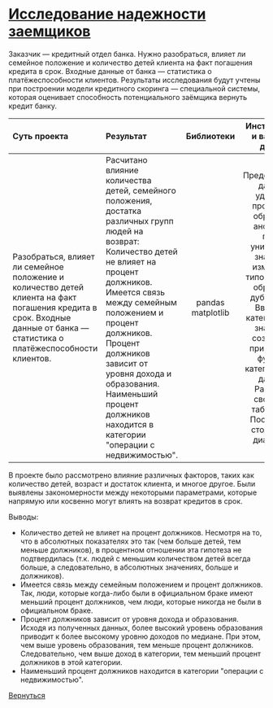 # [Исследование надежности заемщиков](https://github.com/rustyt0aster/practicum/blob/main/2%20проект%20-%20Исследование%20надежности%20заемщиков/2%20Исследование%20надежности%20заемщиков.ipynb)

Заказчик — кредитный отдел банка. Нужно разобраться, влияет ли семейное положение и количество детей клиента на факт погашения кредита в срок. Входные данные от банка — статистика о платёжеспособности клиентов. Результаты исследования будут учтены при построении модели кредитного скоринга — специальной системы, которая оценивает способность потенциального заёмщика вернуть кредит банку.

| Суть проекта | Результат | Библиотеки | Инструменты и важнные детали |
| :-- | :-- |:--:|:--:|
| Разобраться, влияет ли семейное положение и количество детей клиента на факт погашения кредита в срок. Входные данные от банка — статистика о платёжеспособности клиентов. | Расчитано влияние количества детей, семейного положения, достатка различных групп людей на возврат:<br>Количество детей не влияет на процент должников.<br>Имеется связь между семейным положением и процент должников.<br>Процент должников зависит от уровня дохода и образования.<br>Наименьший процент должников находится в категории "операции с недвижимостью". | pandas<br>matplotlib | Предобработка данных: удаление пропусков, обработка аномалий, поиск уникальных значений, изменение типов данных, обработка дубликатов.<br>Введение категорий для значений, создание и применение функции категоризации данных.<br>Работа со сводными таблицами.<br>Построение столбчатых диаграмм. |

В проекте было рассмотрено влияние различных факторов, таких как количество детей, возраст и достаток клиента, и многое другое. Были выявлены закономерности между некоторыми параметрами, которые напрямую или косвенно могут влиять на возврат кредитов в срок.

Выводы:
- Количество детей не влияет на процент должников. Несмотря на то, что в абсолютных показателях это так (чем больше детей, тем меньше должников), в процентном отношении эта гипотеза не подтвердилась (т.к. людей  с меньшим количеством детей всегда больше, а следовательно, в абсолютных значениях, больше и должников).
- Имеется связь между семейным положением и процент должников. Так, люди, которые когда-либо были в официальном браке имеют меньший процент должников, чем люди, которые никогда не были в официальном браке.
- Процент должников зависит от уровня дохода и образования. Исходя из полученных данных, более высокий уровень образования приводит к более высокому уровню доходов по медиане. При этом, чем выше уровень образования, тем меньше процент должников. Следовательно, чем выше доход в категории, тем меньший процент должников в этой категории.
- Наименьший процент должников находится в категории "операции с недвижимостью".

[Вернуться](https://github.com/rustyt0aster/practicum/tree/main#readme)
